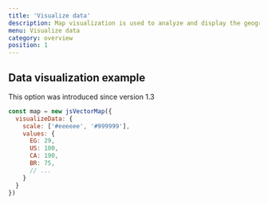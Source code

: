 ```yaml
---
title: 'Visualize data'
description: Map visualization is used to analyze and display the geographically related data and present it in the form of maps.
menu: Visualize data
category: overview
position: 1
---
```


## Data visualization example
This option was introduced since version 1.3

```js
const map = new jsVectorMap({
  visualizeData: {
    scale: ['#eeeeee', '#999999'],
    values: {
      EG: 29,
      US: 100,
      CA: 190,
      BR: 75,
      // ...
    }
  }
})
```